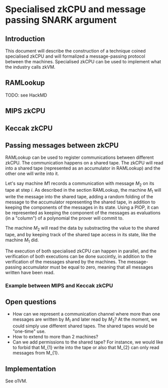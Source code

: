 # Specialised zkCPU and message passing SNARK argument

## Introduction

This document will describe the construction of a technique coined specialised
zkCPU and will formalized a message-passing protocol between the machines.
Specialised zkCPU can be used to implement what the industry calls zkVM.

## RAMLookup

TODO: see HackMD

## MIPS zkCPU

## Keccak zkCPU

## Passing messages between zkCPU

RAMLookup can be used to register communications between different zkCPU. The
communication happens on a shared tape. The zkCPU will read into a shared tape
(represented as an accumulator in RAMLookup) and the other one will write into
it.

Let's say machine $M1$ records a communication with message $M_{2}$ on its tape
at step $i$. As described in the section RAMLookup, the machine $M_{1}$ will
write the message into the shared tape, adding a random folding of the message
to the accumulator representing the shared tape, in addition to keeping the
components of the messages in its state. Using a PIOP, it can be represented as
keeping the component of the messages as evaluations (in a "column") of a
polynomial the prover will commit to.

The machine $M_{2}$ will read the data by substracting the value to the shared
tape, and by keeping track of the shared tape access in its state, like the
machine $M_{1}$ did.

The execution of both specialised zkCPU can happen in parallel, and the
verification of both executions can be done succintly, in addition to the
verification of the messages shared by the machines. The message-passing
accumulator must be equal to zero, meaning that all messages written have been
read.

### Example between MIPS and Keccak zkCPU

## Open questions

- How can we represent a communication channel where more than one messages are
written by $M_{1}$ and later read by $M_{2}$?
At the moment, we could simply use different shared tapes. The shared tapes
would be "one-time" use.
- How to extend to more than 2 machines?
- Can we add permissions to the shared tape? For instance, we would like to
  forbid that M_{1} write into the tape or also that M_{2} can only read
messages from M_{1}.

## Implementation

See o1VM.
